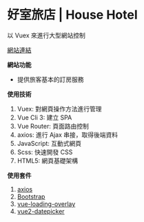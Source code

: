 # 好室旅店 | House Hotel

以 Vuex 來進行大型網站控制

[網站連結](https://bardkidd.github.io/BookARoom/)

**網站功能**
*  提供旅客基本的訂房服務

**使用技術**
1.  Vuex: 對網頁操作方法進行管理
2.  Vue Cli 3: 建立 SPA
3.  Vue Router: 頁面路由控制
4.  axios: 進行 Ajax 串接，取得後端資料
5.  JavaScript: 互動式網頁
6.  Scss: 快速開發 CSS
7.  HTML5: 網頁基礎架構

**使用套件**
1.  [axios](https://github.com/axios/axios)
2.  [Bootstrap](https://getbootstrap.com/)
3.  [vue-loading-overlay](https://www.npmjs.com/package/vue-loading-overlay)
4.  [vue2-datepicker](https://github.com/mengxiong10/vue2-datepicker)
